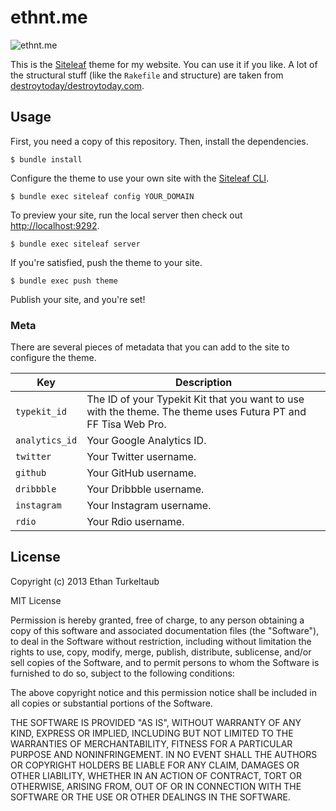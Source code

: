 # ethnt.me

![ethnt.me](http://f.cl.ly/items/1m2Z1p2R1v3W2108350v/Screen%20Shot%202013-07-14%20at%209.26.57%20PM.png)

This is the [Siteleaf](http://siteleaf.com) theme for my website. You can use it if you like. A lot of the structural stuff (like the `Rakefile` and structure) are taken from [destroytoday/destroytoday.com](https://github.com/destroytoday/destroytoday.com).

## Usage

First, you need a copy of this repository. Then, install the dependencies.

```
$ bundle install
```

Configure the theme to use your own site with the [Siteleaf CLI](https://github.com/siteleaf/siteleaf-gem).

```
$ bundle exec siteleaf config YOUR_DOMAIN
```

To preview your site, run the local server then check out [http://localhost:9292](http://localhost:9292).

```
$ bundle exec siteleaf server
```

If you're satisfied, push the theme to your site.

```
$ bundle exec push theme
```

Publish your site, and you're set!

### Meta

There are several pieces of metadata that you can add to the site to configure the theme.

Key            | Description
---------------|------
`typekit_id`   | The ID of your Typekit Kit that you want to use with the theme. The theme uses Futura PT and FF Tisa Web Pro.
`analytics_id` | Your Google Analytics ID.
`twitter`      | Your Twitter username.
`github`       | Your GitHub username.
`dribbble`     | Your Dribbble username.
`instagram`    | Your Instagram username.
`rdio`         | Your Rdio username.

## License

Copyright (c) 2013 Ethan Turkeltaub

MIT License

Permission is hereby granted, free of charge, to any person obtaining a copy of this software and associated documentation files (the "Software"), to deal in the Software without restriction, including without limitation the rights to use, copy, modify, merge, publish, distribute, sublicense, and/or sell copies of the Software, and to permit persons to whom the Software is furnished to do so, subject to the following conditions:

The above copyright notice and this permission notice shall be included in all copies or substantial portions of the Software.

THE SOFTWARE IS PROVIDED "AS IS", WITHOUT WARRANTY OF ANY KIND, EXPRESS OR IMPLIED, INCLUDING BUT NOT LIMITED TO THE WARRANTIES OF MERCHANTABILITY, FITNESS FOR A PARTICULAR PURPOSE AND NONINFRINGEMENT. IN NO EVENT SHALL THE AUTHORS OR COPYRIGHT HOLDERS BE LIABLE FOR ANY CLAIM, DAMAGES OR OTHER LIABILITY, WHETHER IN AN ACTION OF CONTRACT, TORT OR OTHERWISE, ARISING FROM, OUT OF OR IN CONNECTION WITH THE SOFTWARE OR THE USE OR OTHER DEALINGS IN THE SOFTWARE.

